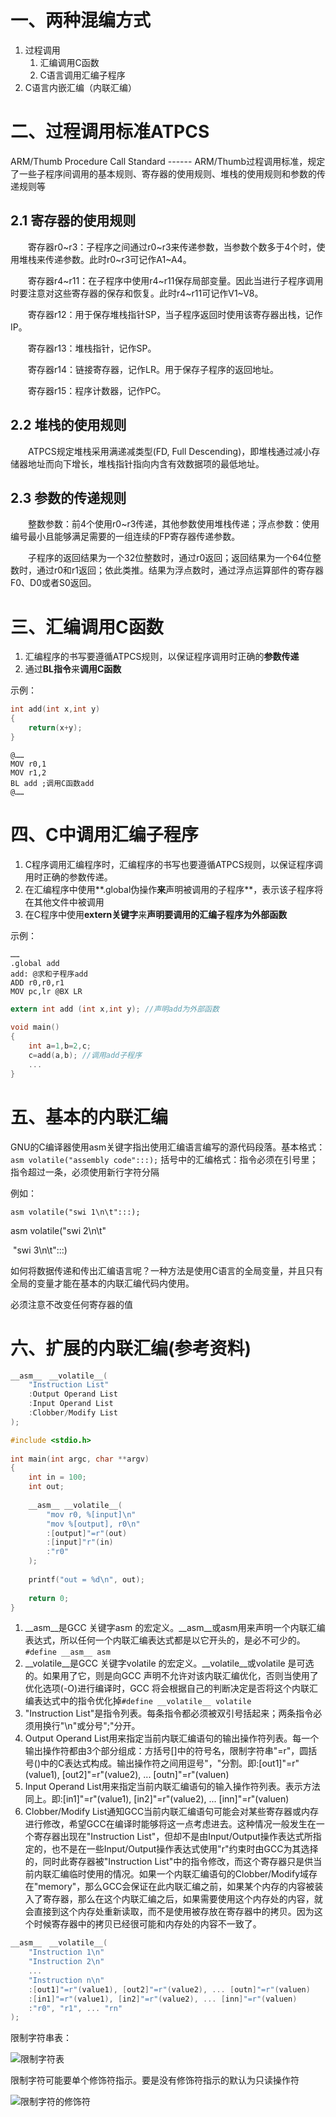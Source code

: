 # 一、两种混编方式

1. 过程调用
   1. 汇编调用C函数
   2. C语言调用汇编子程序
2. C语言内嵌汇编（内联汇编）

# 二、过程调用标准ATPCS

ARM/Thumb Procedure Call Standard ------  ARM/Thumb过程调用标准，规定了一些子程序间调用的基本规则、寄存器的使用规则、堆栈的使用规则和参数的传递规则等

## 2.1 寄存器的使用规则


　　寄存器r0~r3：子程序之间通过r0~r3来传递参数，当参数个数多于4个时，使用堆栈来传递参数。此时r0~r3可记作A1~A4。

　　寄存器r4~r11：在子程序中使用r4~r11保存局部变量。因此当进行子程序调用时要注意对这些寄存器的保存和恢复。此时r4~r11可记作V1~V8。

　　寄存器r12：用于保存堆栈指针SP，当子程序返回时使用该寄存器出栈，记作IP。

　　寄存器r13：堆栈指针，记作SP。

　　寄存器r14：链接寄存器，记作LR。用于保存子程序的返回地址。

　　寄存器r15：程序计数器，记作PC。

## 2.2 堆栈的使用规则


　　ATPCS规定堆栈采用满递减类型(FD, Full Descending)，即堆栈通过减小存储器地址而向下增长，堆栈指针指向内含有效数据项的最低地址。

## 2.3 参数的传递规则


　　整数参数：前4个使用r0~r3传递，其他参数使用堆栈传递；浮点参数：使用编号最小且能够满足需要的一组连续的FP寄存器传递参数。

　　子程序的返回结果为一个32位整数时，通过r0返回；返回结果为一个64位整数时，通过r0和r1返回；依此类推。结果为浮点数时，通过浮点运算部件的寄存器F0、D0或者S0返回。

# 三、汇编调用C函数

1. 汇编程序的书写要遵循ATPCS规则，以保证程序调用时正确的**参数传递**
2. 通过**BL指令**来**调用C函数**

示例：

```c
int add(int x,int y)
{
	return(x+y);
}
```

```assembly
@……
MOV r0,1
MOV r1,2
BL add ;调用C函数add
@……
```

# 四、C中调用汇编子程序

1. C程序调用汇编程序时，汇编程序的书写也要遵循ATPCS规则，以保证程序调用时正确的参数传递。
2. 在汇编程序中使用**.global伪操作**来**声明被调用的子程序**，表示该子程序将在其他文件中被调用
3. 在C程序中使用**extern关键字**来**声明要调用的汇编子程序为外部函数**

示例：

```assembly
……
.global add
add: @求和子程序add
ADD r0,r0,r1
MOV pc,lr @BX LR

```

```c
extern int add (int x,int y); //声明add为外部函数
 
void main()
{
	int a=1,b=2,c;
	c=add(a,b); //调用add子程序
	...
}
```

# 五、基本的内联汇编

GNU的C编译器使用asm关键字指出使用汇编语言编写的源代码段落。基本格式：
`asm volatile("assembly code":::);`
括号中的汇编格式：指令必须在引号里；指令超过一条，必须使用新行字符分隔

例如：

`asm volatile("swi 1\n\t":::);`

asm volatile("swi 2\n\t"

​							"swi 3\n\t":::)

如何将数据传递和传出汇编语言呢？一种方法是使用C语言的全局变量，并且只有全局的变量才能在基本的内联汇编代码内使用。

必须注意不改变任何寄存器的值



# 六、扩展的内联汇编(参考资料)

```c
__asm__　__volatile__(
	"Instruction List" 
	:Output Operand List
	:Input Operand List
	:Clobber/Modify List
);
```

```c
#include <stdio.h>  
 
int main(int argc, char **argv)  
{    
	int in = 100;   
	int out;  
 
   	__asm__ __volatile__(  
		"mov r0, %[input]\n"     
		"mov %[output], r0\n" 
		:[output]"=r"(out)    
		:[input]"r"(in)    
		:"r0"   
	);     
 
	printf("out = %d\n", out); 
 
	return 0;  
} 
```

1. \_\_asm\_\_是GCC 关键字asm 的宏定义。\_\_asm\_\_或asm用来声明一个内联汇编表达式，所以任何一个内联汇编表达式都是以它开头的，是必不可少的。`#define __asm__ asm`  
2.  \_\_volatile\_\_是GCC 关键字volatile 的宏定义。\_\_volatile\_\_或volatile 是可选的。如果用了它，则是向GCC 声明不允许对该内联汇编优化，否则当使用了优化选项(-O)进行编译时，GCC 将会根据自己的判断决定是否将这个内联汇编表达式中的指令优化掉`#define __volatile__ volatile`
3. "Instruction List"是指令列表。每条指令都必须被双引号括起来；两条指令必须用换行"\n"或分号";"分开。
4. Output Operand List用来指定当前内联汇编语句的输出操作符列表。每一个输出操作符都由3个部分组成：方括号[]中的符号名，限制字符串"=r"，圆括号()中的C表达式构成。输出操作符之间用逗号"，"分割。即:[out1]"=r"(value1), [out2]"=r"(value2), ... [outn]"=r"(valuen)
5. Input Operand List用来指定当前内联汇编语句的输入操作符列表。表示方法同上。即:[in1]"=r"(value1), [in2]"=r"(value2), ... [inn]"=r"(valuen)
6. Clobber/Modify List通知GCC当前内联汇编语句可能会对某些寄存器或内存进行修改，希望GCC在编译时能够将这一点考虑进去。这种情况一般发生在一个寄存器出现在"Instruction List"，但却不是由Input/Output操作表达式所指定的，也不是在一些Input/Output操作表达式使用"r"约束时由GCC为其选择的，同时此寄存器被"Instruction List"中的指令修改，而这个寄存器只是供当前内联汇编临时使用的情况。如果一个内联汇编语句的Clobber/Modify域存在"memory"，那么GCC会保证在此内联汇编之前，如果某个内存的内容被装入了寄存器，那么在这个内联汇编之后，如果需要使用这个内存处的内容，就会直接到这个内存处重新读取，而不是使用被存放在寄存器中的拷贝。因为这个时候寄存器中的拷贝已经很可能和内存处的内容不一致了。

```c
__asm__　__volatile__(
	"Instruction 1\n"
	"Instruction 2\n"
	...
	"Instruction n\n"
	:[out1]"=r"(value1), [out2]"=r"(value2), ... [outn]"=r"(valuen)
	:[in1]"=r"(value1), [in2]"=r"(value2), ... [inn]"=r"(valuen)
	:"r0", "r1", ... "rn"
);

```

限制字符串表：

![限制字符表](.\限制字符表.jpg)

限制字符可能要单个修饰符指示。要是没有修饰符指示的默认为只读操作符

![限制字符的修饰符](.\限制字符的修饰符.jpg)